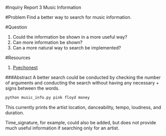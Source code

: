 #Inquiry Report 3
Music Information

#Problem
Find a better way to search for music information.

#Question
1. Could the information be shown in a more useful way?
2. Can more information be shown?
3. Can a more natural way to search be implemented?

#Resources
1. [Pyechonest]

###Abstract
A better search could be conducted by checking the number of arguments and conducting the search without having any necessary + signs between the words.
```python
python music_info.py pink floyd money
```
This currently prints the artist location, danceability, tempo, loudness, and duration.

Time_signature, for example, could also be added, but does not provide much useful information if searching only for an artist. 

[Pyechonest]: https://github.com/echonest/pyechonest